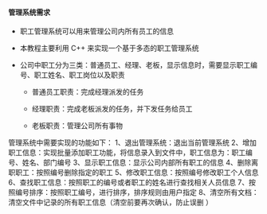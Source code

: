 #### 管理系统需求

- 职工管理系统可以用来管理公司内所有员工的信息

- 本教程主要利用 C++ 来实现一个基于多态的职工管理系统

- 公司中职工分为三类：普通员工、经理、老板，显示信息时，需要显示职工编号、职工姓名、职工岗位以及职责

  - 普通员工职责：完成经理派发的任务

  - 经理职责：完成老板派发的任务，并下发任务给员工

  - 老板职责：管理公司所有事物

管理系统中需要实现的功能如下：
	1、退出管理系统：退出当前管理系统
	2、增加职工信息：实现批量添加职工功能，将信息录入到文件中，职工信息为：职工编号、姓名、部门编号
	3、显示职工信息：显示公司内部所有职工的信息
	4、删除离职职工：按照编号删除指定的职工
	5、修改职工信息：按照编号修改职工个人信息
	6、查找职工信息：按照职工的编号或者职工的姓名进行查找相关人员信息
	7、按照编号排序：按照职工编号，进行排序，排序规则由用户指定
	8、清空所有文档：清空文件中记录的所有职工信息（清空前要再次确认，防止误删 ）

